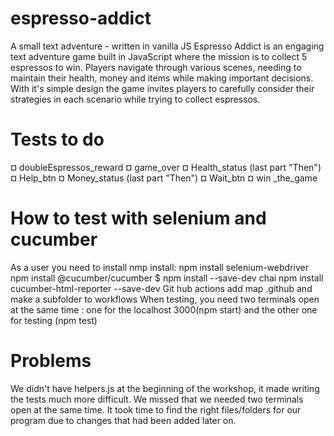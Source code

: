 # espresso-addict
 A small text adventure - written in vanilla JS
 Espresso Addict is an engaging text adventure game built in JavaScript where the mission is to collect 5 espressos to win. Players navigate through various scenes, needing to maintain their health, money and items while making important decisions. With it's simple design the game invites players to carefully consider their strategies in each scenario while trying to collect espressos.



# Tests to do
¤ doubleEspressos_reward
¤ game_over
¤ Health_status (last part "Then")
¤ Help_btn
¤ Money_status (last part "Then")
¤ Wait_btn
¤ win _the_game


# How to test with selenium and cucumber
 As a user you need to install nmp install:
 npm install selenium-webdriver
 npm install @cucumber/cucumber
 $ npm install --save-dev chai
 npm install cucumber-html-reporter --save-dev
 Git hub actions add map .github and make a subfolder to workflows
 When testing, you need two terminals open at the same time : one for the localhost 3000(npm start)  and the other one for testing (npm test)

 # Problems
 We didn't have helpers.js at the beginning of the workshop, it made writing the tests much more difficult.
 We missed that we needed two terminals open at the same time.
 It took time to find the right files/folders for our program due to changes that had been added later on.